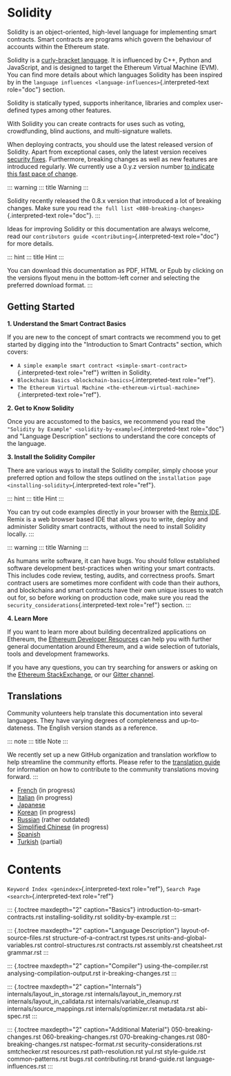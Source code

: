 # Solidity

Solidity is an object-oriented, high-level language for implementing
smart contracts. Smart contracts are programs which govern the behaviour
of accounts within the Ethereum state.

Solidity is a [curly-bracket
language](https://en.wikipedia.org/wiki/List_of_programming_languages_by_type#Curly-bracket_languages).
It is influenced by C++, Python and JavaScript, and is designed to
target the Ethereum Virtual Machine (EVM). You can find more details
about which languages Solidity has been inspired by in the
`language influences <language-influences>`{.interpreted-text
role="doc"} section.

Solidity is statically typed, supports inheritance, libraries and
complex user-defined types among other features.

With Solidity you can create contracts for uses such as voting,
crowdfunding, blind auctions, and multi-signature wallets.

When deploying contracts, you should use the latest released version of
Solidity. Apart from exceptional cases, only the latest version receives
[security
fixes](https://github.com/ethereum/solidity/security/policy#supported-versions).
Furthermore, breaking changes as well as new features are introduced
regularly. We currently use a 0.y.z version number [to indicate this
fast pace of change](https://semver.org/#spec-item-4).

::: warning
::: title
Warning
:::

Solidity recently released the 0.8.x version that introduced a lot of
breaking changes. Make sure you read
`the full list <080-breaking-changes>`{.interpreted-text role="doc"}.
:::

Ideas for improving Solidity or this documentation are always welcome,
read our `contributors guide <contributing>`{.interpreted-text
role="doc"} for more details.

::: hint
::: title
Hint
:::

You can download this documentation as PDF, HTML or Epub by clicking on
the versions flyout menu in the bottom-left corner and selecting the
preferred download format.
:::

## Getting Started

**1. Understand the Smart Contract Basics**

If you are new to the concept of smart contracts we recommend you to get
started by digging into the \"Introduction to Smart Contracts\" section,
which covers:

-   `A simple example smart contract <simple-smart-contract>`{.interpreted-text
    role="ref"} written in Solidity.
-   `Blockchain Basics <blockchain-basics>`{.interpreted-text
    role="ref"}.
-   `The Ethereum Virtual Machine <the-ethereum-virtual-machine>`{.interpreted-text
    role="ref"}.

**2. Get to Know Solidity**

Once you are accustomed to the basics, we recommend you read the
`"Solidity by Example" <solidity-by-example>`{.interpreted-text
role="doc"} and "Language Description" sections to understand the core
concepts of the language.

**3. Install the Solidity Compiler**

There are various ways to install the Solidity compiler, simply choose
your preferred option and follow the steps outlined on the
`installation page <installing-solidity>`{.interpreted-text role="ref"}.

::: hint
::: title
Hint
:::

You can try out code examples directly in your browser with the [Remix
IDE](https://remix.ethereum.org). Remix is a web browser based IDE that
allows you to write, deploy and administer Solidity smart contracts,
without the need to install Solidity locally.
:::

::: warning
::: title
Warning
:::

As humans write software, it can have bugs. You should follow
established software development best-practices when writing your smart
contracts. This includes code review, testing, audits, and correctness
proofs. Smart contract users are sometimes more confident with code than
their authors, and blockchains and smart contracts have their own unique
issues to watch out for, so before working on production code, make sure
you read the `security_considerations`{.interpreted-text role="ref"}
section.
:::

**4. Learn More**

If you want to learn more about building decentralized applications on
Ethereum, the [Ethereum Developer
Resources](https://ethereum.org/en/developers/) can help you with
further general documentation around Ethereum, and a wide selection of
tutorials, tools and development frameworks.

If you have any questions, you can try searching for answers or asking
on the [Ethereum StackExchange](https://ethereum.stackexchange.com/), or
our [Gitter channel](https://gitter.im/ethereum/solidity/).

## Translations

Community volunteers help translate this documentation into several
languages. They have varying degrees of completeness and up-to-dateness.
The English version stands as a reference.

::: note
::: title
Note
:::

We recently set up a new GitHub organization and translation workflow to
help streamline the community efforts. Please refer to the [translation
guide](https://github.com/solidity-docs/translation-guide) for
information on how to contribute to the community translations moving
forward.
:::

-   [French](https://solidity-fr.readthedocs.io) (in progress)
-   [Italian](https://github.com/damianoazzolini/solidity) (in progress)
-   [Japanese](https://solidity-jp.readthedocs.io)
-   [Korean](https://solidity-kr.readthedocs.io) (in progress)
-   [Russian](https://github.com/ethereum/wiki/wiki/%5BRussian%5D-%D0%A0%D1%83%D0%BA%D0%BE%D0%B2%D0%BE%D0%B4%D1%81%D1%82%D0%B2%D0%BE-%D0%BF%D0%BE-Solidity)
    (rather outdated)
-   [Simplified Chinese](https://learnblockchain.cn/docs/solidity/) (in
    progress)
-   [Spanish](https://solidity-es.readthedocs.io)
-   [Turkish](https://github.com/denizozzgur/Solidity_TR/blob/master/README.md)
    (partial)

# Contents

`Keyword Index <genindex>`{.interpreted-text role="ref"},
`Search Page <search>`{.interpreted-text role="ref"}

::: {.toctree maxdepth="2" caption="Basics"}
introduction-to-smart-contracts.rst installing-solidity.rst
solidity-by-example.rst
:::

::: {.toctree maxdepth="2" caption="Language Description"}
layout-of-source-files.rst structure-of-a-contract.rst types.rst
units-and-global-variables.rst control-structures.rst contracts.rst
assembly.rst cheatsheet.rst grammar.rst
:::

::: {.toctree maxdepth="2" caption="Compiler"}
using-the-compiler.rst analysing-compilation-output.rst
ir-breaking-changes.rst
:::

::: {.toctree maxdepth="2" caption="Internals"}
internals/layout_in_storage.rst internals/layout_in_memory.rst
internals/layout_in_calldata.rst internals/variable_cleanup.rst
internals/source_mappings.rst internals/optimizer.rst metadata.rst
abi-spec.rst
:::

::: {.toctree maxdepth="2" caption="Additional Material"}
050-breaking-changes.rst 060-breaking-changes.rst
070-breaking-changes.rst 080-breaking-changes.rst natspec-format.rst
security-considerations.rst smtchecker.rst resources.rst
path-resolution.rst yul.rst style-guide.rst common-patterns.rst bugs.rst
contributing.rst brand-guide.rst language-influences.rst
:::

